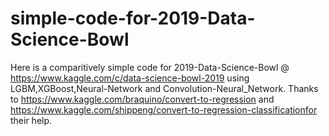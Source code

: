 # simple-code-for-2019-Data-Science-Bowl
Here is a comparitively simple code for 2019-Data-Science-Bowl @ https://www.kaggle.com/c/data-science-bowl-2019 using LGBM,XGBoost,Neural-Network and Convolution-Neural_Network.
Thanks to https://www.kaggle.com/braquino/convert-to-regression and https://www.kaggle.com/shippeng/convert-to-regression-classificationfor their help.

